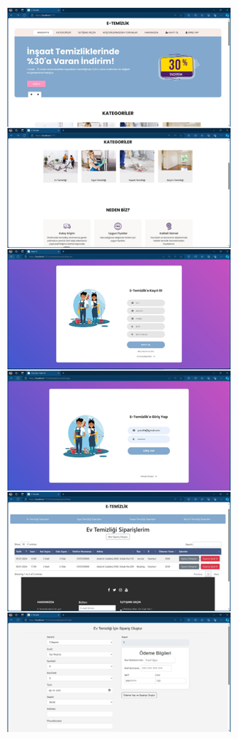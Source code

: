 ![Homepage](1.JPG) ![Homepage2](2.JPG) ![register](3.JPG) ![Login](4.JPG) ![orders](5.JPG) ![create order](6.JPG)